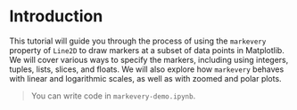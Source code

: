 # Introduction

This tutorial will guide you through the process of using the `markevery` property of `Line2D` to draw markers at a subset of data points in Matplotlib. We will cover various ways to specify the markers, including using integers, tuples, lists, slices, and floats. We will also explore how `markevery` behaves with linear and logarithmic scales, as well as with zoomed and polar plots.

> You can write code in `markevery-demo.ipynb`.

